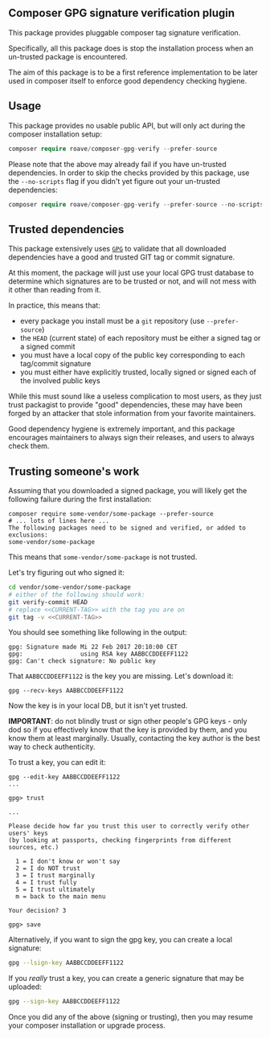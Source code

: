## Composer GPG signature verification plugin

This package provides pluggable composer tag signature verification.

Specifically, all this package does is stop the installation process
when an un-trusted package is encountered.

The aim of this package is to be a first reference implementation to
be later used in composer itself to enforce good dependency checking
hygiene.

## Usage

This package provides no usable public API, but will only act during
the composer installation setup:

```php
composer require roave/composer-gpg-verify --prefer-source
```

Please note that the above may already fail if you have un-trusted
dependencies. In order to skip the checks provided by this package,
use the `--no-scripts` flag if you didn't yet figure out your
un-trusted dependencies:

```php
composer require roave/composer-gpg-verify --prefer-source --no-scripts
```

## Trusted dependencies

This package extensively uses [`GPG`](https://www.gnupg.org/) to
validate that all downloaded dependencies have a good and trusted
GIT tag or commit signature.

At this moment, the package will just use your local GPG trust
database to determine which signatures are to be trusted or not,
and will not mess with it other than reading from it.

In practice, this means that:

 * every package you install must be a `git` repository (use 
   `--prefer-source`)
 * the `HEAD` (current state) of each repository must be either a
   signed tag or a signed commit
 * you must have a local copy of the public key corresponding to
   each tag/commit signature
 * you must either have explicitly trusted, locally signed or
   signed each of the involved public keys

While this must sound like a useless complication to most users,
as they just trust packagist to provide "good" dependencies, these
may have been forged by an attacker that stole information from
your favorite maintainers.

Good dependency hygiene is extremely important, and this package
encourages maintainers to always sign their releases, and users
to always check them.

## Trusting someone's work

Assuming that you downloaded a signed package, you will likely
get the following failure during the first installation:

```
composer require some-vendor/some-package --prefer-source
# ... lots of lines here ...
The following packages need to be signed and verified, or added to exclusions:
some-vendor/some-package
```

This means that `some-vendor/some-package` is not trusted.

Let's try figuring out who signed it:

```sh
cd vendor/some-vendor/some-package
# either of the following should work:
git verify-commit HEAD
# replace <<CURRENT-TAG>> with the tag you are on
git tag -v <<CURRENT-TAG>>
```

You should see something like following in the output:

```
gpg: Signature made Mi 22 Feb 2017 20:10:00 CET
gpg:                using RSA key AABBCCDDEEFF1122
gpg: Can't check signature: No public key
```

That `AABBCCDDEEFF1122` is the key you are missing. Let's download it:

```
gpg --recv-keys AABBCCDDEEFF1122
```

Now the key is in your local DB, but it isn't yet trusted.

**IMPORTANT**: do not blindly trust or sign other people's GPG
keys - only dod so if you effectively know that the key is provided
by them, and you know them at least marginally. Usually, contacting
the key author is the best way to check authenticity.

To trust a key, you can edit it:

```
gpg --edit-key AABBCCDDEEFF1122
...

gpg> trust 

...

Please decide how far you trust this user to correctly verify other users' keys
(by looking at passports, checking fingerprints from different sources, etc.)

  1 = I don't know or won't say
  2 = I do NOT trust
  3 = I trust marginally
  4 = I trust fully
  5 = I trust ultimately
  m = back to the main menu

Your decision? 3

gpg> save
```

Alternatively, if you want to sign the gpg key, you can create a
local signature:

```sh
gpg --lsign-key AABBCCDDEEFF1122
```

If you *really* trust a key, you can create a generic signature
that may be uploaded:

```sh
gpg --sign-key AABBCCDDEEFF1122
```

Once you did any of the above (signing or trusting), then you may
resume your composer installation or upgrade process.
